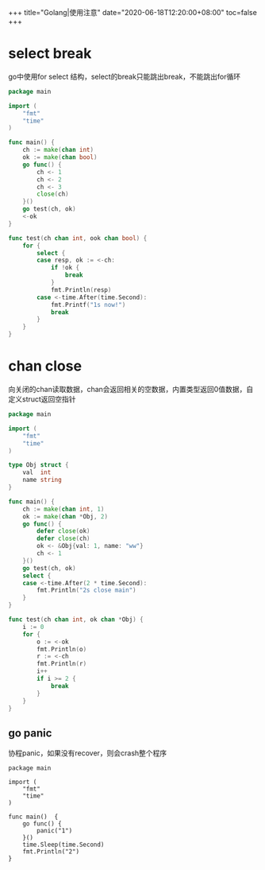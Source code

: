 +++
title="Golang|使用注意"
date="2020-06-18T12:20:00+08:00"
toc=false
+++

select break
============

go中使用for select 结构，select的break只能跳出break，不能跳出for循环

```go
package main

import (
	"fmt"
	"time"
)

func main() {
	ch := make(chan int)
	ok := make(chan bool)
	go func() {
		ch <- 1
		ch <- 2
		ch <- 3
		close(ch)
	}()
	go test(ch, ok)
	<-ok
}

func test(ch chan int, ook chan bool) {
	for {
		select {
		case resp, ok := <-ch:
			if !ok {
				break
			}
			fmt.Println(resp)
		case <-time.After(time.Second):
			fmt.Printf("1s now!")
			break
		}
	}
}
```

chan close
==========

向关闭的chan读取数据，chan会返回相关的空数据，内置类型返回0值数据，自定义struct返回空指针

```go
package main

import (
	"fmt"
	"time"
)

type Obj struct {
	val  int
	name string
}

func main() {
	ch := make(chan int, 1)
	ok := make(chan *Obj, 2)
	go func() {
		defer close(ok)
		defer close(ch)
		ok <- &Obj{val: 1, name: "ww"}
		ch <- 1
	}()
	go test(ch, ok)
	select {
	case <-time.After(2 * time.Second):
		fmt.Println("2s close main")
	}
}

func test(ch chan int, ok chan *Obj) {
	i := 0
	for {
		o := <-ok
		fmt.Println(o)
		r := <-ch
		fmt.Println(r)
		i++
		if i >= 2 {
			break
		}
	}
}
```

go panic
--------

协程panic，如果没有recover，则会crash整个程序

```
package main

import (
	"fmt"
	"time"
)

func main()  {
	go func() {
		panic("1")
	}()
	time.Sleep(time.Second)
	fmt.Println("2")
}
```

